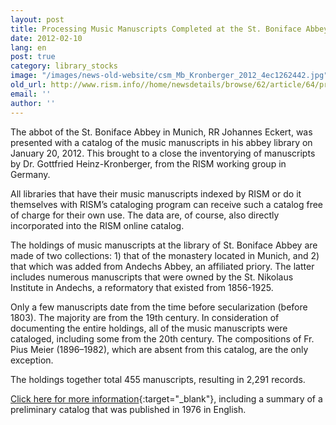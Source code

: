 ```yaml
---
layout: post
title: Processing Music Manuscripts Completed at the St. Boniface Abbey Library, Munich (D-Mb)
date: 2012-02-10
lang: en
post: true
category: library_stocks
image: "/images/news-old-website/csm_Mb_Kronberger_2012_4ec1262442.jpg"
old_url: http://www.rism.info//home/newsdetails/browse/62/article/64/processing-music-manuscripts-completed-at-the-st-boniface-abbey-library-munich-d-mb.html
email: ''
author: ''
---
```



The abbot of the St. Boniface Abbey in Munich, RR Johannes Eckert, was presented with a catalog of the music manuscripts in his abbey library on January 20, 2012. This brought to a close the inventorying of manuscripts by Dr. Gottfried Heinz-Kronberger, from the RISM working group in Germany.

All libraries that have their music manuscripts indexed by RISM or do it themselves with RISM’s cataloging program can receive such a catalog free of charge for their own use. The data are, of course, also directly incorporated into the RISM online catalog.

The holdings of music manuscripts at the library of St. Boniface Abbey are made of two collections: 1) that of the monastery located in Munich, and 2) that which was added from Andechs Abbey, an affiliated priory. The latter includes numerous manuscripts that were owned by the St. Nikolaus Institute in Andechs, a reformatory that existed from 1856-1925.

Only a few manuscripts date from the time before secularization (before 1803). The majority are from the 19th century. In consideration of documenting the entire holdings, all of the music manuscripts were cataloged, including some from the 20th century. The compositions of Fr. Pius Meier (1896–1982), which are absent from this catalog, are the only exception.

The holdings together total 455 manuscripts, resulting in 2,291 records.

[Click here for more information](http://www.rism.info/en/workgroups/germany-dresden-munich-working-group-deutschland/einzelinformationen/muenchen-st-bonifaz-stiftsbibliothek-d-mb.html){:target="_blank"}, including a summary of a preliminary catalog that was published in 1976 in English.
